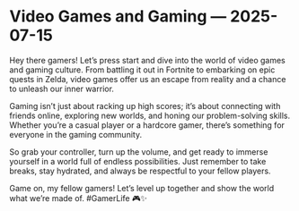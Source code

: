 # Video Games and Gaming — 2025-07-15

Hey there gamers! Let’s press start and dive into the world of video games and gaming culture. From battling it out in Fortnite to embarking on epic quests in Zelda, video games offer us an escape from reality and a chance to unleash our inner warrior.

Gaming isn’t just about racking up high scores; it’s about connecting with friends online, exploring new worlds, and honing our problem-solving skills. Whether you’re a casual player or a hardcore gamer, there’s something for everyone in the gaming community.

So grab your controller, turn up the volume, and get ready to immerse yourself in a world full of endless possibilities. Just remember to take breaks, stay hydrated, and always be respectful to your fellow players.

Game on, my fellow gamers! Let’s level up together and show the world what we’re made of. #GamerLife 🎮✨
